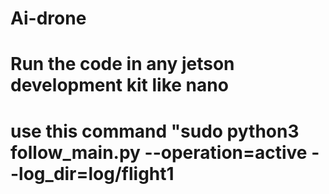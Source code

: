 # Ai-drone
# Run the code in any jetson development kit like nano 
# use this command "sudo python3 follow_main.py --operation=active --log_dir=log/flight1

